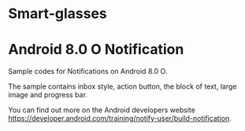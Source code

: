 # Smart-glasses
# Android 8.0 O Notification

Sample codes for Notifications on Android 8.0 O.

The sample contains inbox style, action button, the block of text, large image and progress bar.

You can find out more on the Android developers website https://developer.android.com/training/notify-user/build-notification. 
